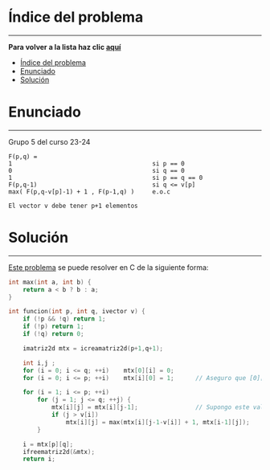 # Índice del problema

***

**Para volver a la lista haz clic [aquí](./Index.md)**

<!-- TOC -->
* [Índice del problema](#índice-del-problema)
* [Enunciado](#enunciado)
* [Solución](#solución)
<!-- TOC -->

# Enunciado

***

Grupo 5 del curso 23-24

```
F(p,q) =
1                                       si p == 0
0                                       si q == 0
1                                       si p == q == 0
F(p,q-1)                                si q <= v[p]
max( F(p,q-v[p]-1) + 1 , F(p-1,q) )     e.o.c

El vector v debe tener p+1 elementos
```


# Solución

***

[Este problema](#enunciado) se puede resolver en C de la siguiente forma:


```c
int max(int a, int b) {
    return a < b ? b : a;
}

int funcion(int p, int q, ivector v) {
    if (!p && !q) return 1;
    if (!p) return 1;
    if (!q) return 0;

    imatriz2d mtx = icreamatriz2d(p+1,q+1);

    int i,j ;
    for (i = 0; i <= q; ++i)    mtx[0][i] = 0;
    for (i = 0; i <= p; ++i)    mtx[i][0] = 1;      // Aseguro que [0][0] = 1

    for (i = 1; i <= p; ++i)
        for (j = 1; j <= q; ++j) {
            mtx[i][j] = mtx[i][j-1];                // Supongo este valor por defecto
            if (j > v[i])
                mtx[i][j] = max(mtx[i][j-1-v[i]] + 1, mtx[i-1][j]);
        }

    i = mtx[p][q];
    ifreematriz2d(&mtx);
    return i;
```


